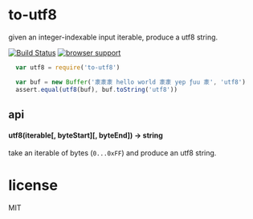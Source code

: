 # to-utf8

given an integer-indexable input iterable, produce a utf8 string.

[![Build Status](https://travis-ci.org/chrisdickinson/to-utf8.png)](https://travis-ci.org/chrisdickinson/to-utf8)
[![browser support](http://ci.testling.com/chrisdickinson/to-utf8.png)](http://ci.testling.com/chrisdickinson/to-utf8)

```javascript
  var utf8 = require('to-utf8')

  var buf = new Buffer('淾淾淾 hello world 淾淾 yep ƒuu 淾', 'utf8')
  assert.equal(utf8(buf), buf.toString('utf8'))
```

## api

#### utf8(iterable[, byteStart][, byteEnd]) -> string

take an iterable of bytes (`0...0xFF`) and produce an utf8 string.

# license

MIT
